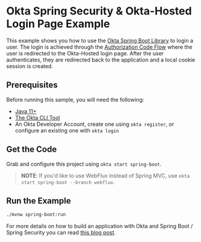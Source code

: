 # Okta Spring Security & Okta-Hosted Login Page Example

This example shows you how to use the [Okta Spring Boot Library][] to login a user.  The login is achieved through the [Authorization Code Flow][] where the user is redirected to the Okta-Hosted login page.  After the user authenticates, they are redirected back to the application and a local cookie session is created.

## Prerequisites

Before running this sample, you will need the following:

* [Java 11+](https://sdkman.io/jdks)
* [The Okta CLI Tool](https://github.com/okta/okta-cli/#installation)
* An Okta Developer Account, create one using `okta register`, or configure an existing one with `okta login`

## Get the Code

Grab and configure this project using `okta start spring-boot`.

> **NOTE**: If you'd like to use WebFlux instead of Spring MVC, use `okta start spring-boot --branch webflux`.

## Run the Example

```bash
./mvnw spring-boot:run
```

For more details on how to build an application with Okta and Spring Boot / Spring Security you can read [this blog post](https://developer.okta.com/blog/2019/05/15/spring-boot-login-options).

[Okta Spring Boot Library]: https://github.com/okta/okta-spring-boot
[OIDC Web Application Setup Instructions]: https://developer.okta.com/authentication-guide/implementing-authentication/auth-code#1-setting-up-your-application
[Authorization Code Flow]: https://developer.okta.com/authentication-guide/implementing-authentication/auth-code
